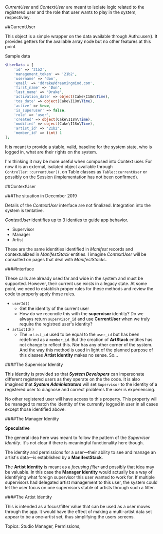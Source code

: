 *CurrentUser* and *ContextUser* are meant to isolate logic related to the registered user and the role
that user wants to play in the system, respectivley.

##CurrentUser

This object is a simple wrapper on the data available through Auth::user(). It provides getters for the
available array node but no other features at this point.

Sample data
```php
$UserData = [
	'id' => '21b2',
	'management_token' => '21b2',
	'username' => 'don',
 	'email' => 'ddrake@dreamingmind.com',
	'first_name' => 'Don',
	'last_name' => 'Drake',
	'activation_date' => object(Cake\I18n\Time),
	'tos_date' => object(Cake\I18n\Time),
	'active' => true,
	'is_superuser' => false,
	'role' => 'user',
	'created' => object(Cake\I18n\Time),
	'modified' => object(Cake\I18n\Time),
	'artist_id' => '21b2',
	'member_id' => (int) 1
];
```

It is meant to provide a stable, valid, baseline for the system state, who is logged in, what are their
rights on the system.

I'm thinking it may be more useful when composed into Context user. For now it is an external, isolated
object available through `Controller::currentUser()`, on Table classes as `Table::currentUser` or
possibly on the Session (implementation has not been confirmed).

##ContextUser

###The situation in December 2019

Details of the *ContextUser* interface are not finalized. Integration into the system is tentative.

*ContextUser* identifies up to 3 identies to guide app behavior.

- Supervisor
- Manager
- Artist

These are the same identities identified in *Manifest* records and contextualized in *ManifestStack* entities.
I imagine *ContextUser* will be consulted on pages that deal with *ManifestStack*s.

####Interface

These calls are already used far and wide in the system and must be supported. However, their current
use exists in a legacy state. At some point, we need to establish proper rules for these methods
and review the code to properly apply those rules.

- `userId()`
   - Get the identity of the current user
   - How do we reconcile this with the **supervisor** identity? Do we always return `supervisor_id`
   and use **CurrentUser** when we truly require the registred user's identity?
- `artistId()`
   - The `artist_id` used to be equal to the `user_id` but has been redefined as a `member_id`.
   But the creation of **ArtStack** entities has not change to reflect this. Nor has any other
   corner of the system. And the way this method is used in light of the planned purpose of
   this classes **Artist Identity** makes no sense. So...

####The Supervisor Identity

This identity is provided so that ***System Developers*** can impersonate different registered users
as they operate on the the code. It is also imagined that ***System Administrators*** will set `Supervisor`
to the identity of a registered user to diagnose and correct problems the user is experiencing.

No other registered user will have access to this property. This property will be managed to match
the identity of the currently logged in user in all cases except those identified above.

####The Manager Identity

**Speculative**

The general idea here was meant to follow the pattern of the *Supervisor Identity*. It's not clear
if there is meaningful functionality here though.

The identity and permissions for a user—their ability to see and manage an artist's data—is established
by a **ManifestStack**.

The **Artist Identity** is meant as a *focusing filter* and possibly that idea may be valuable. In this
case the **Manager Identity** would actually be a way of identifying what foreign supervisor this
user wanted to work for. If multiple supervisors had delegated artist management to this user, the system
could let the user focus on one supervisors stable of artists through such a filter.

####The Artist Identity

This is intended as a focus/filter value that can be used as a user moves through the app. It would have
the effect of making a multi-artist data set appear to be a one-artist set, thus simplifying the users screens.


Topics: Studio Manager, Permissions,

